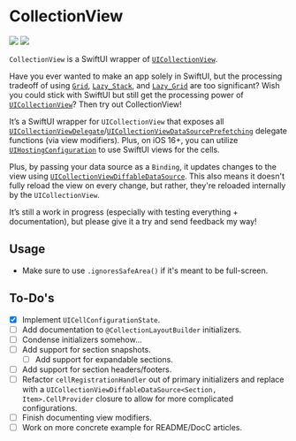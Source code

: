# CollectionView

[![](https://img.shields.io/endpoint?url=https%3A%2F%2Fswiftpackageindex.com%2Fapi%2Fpackages%2Fedonv%2FCollectionView%2Fbadge%3Ftype%3Dswift-versions)](https://swiftpackageindex.com/edonv/CollectionView)
[![](https://img.shields.io/endpoint?url=https%3A%2F%2Fswiftpackageindex.com%2Fapi%2Fpackages%2Fedonv%2FCollectionView%2Fbadge%3Ftype%3Dplatforms)](https://swiftpackageindex.com/edonv/CollectionView)

`CollectionView` is a SwiftUI wrapper of [`UICollectionView`](https://developer.apple.com/documentation/uikit/uicollectionview).

Have you ever wanted to make an app solely in SwiftUI, but the processing tradeoff of using [`Grid`](https://developer.apple.com/documentation/swiftui/grid), [`Lazy_Stack`](https://developer.apple.com/documentation/swiftui/grouping-data-with-lazy-stack-views), and [`Lazy_Grid`](https://developer.apple.com/documentation/swiftui/layout-fundamentals#dynamically-arranging-views-in-two-dimensions) are too significant? Wish you could stick with SwiftUI but still get the processing power of [`UICollectionView`](https://developer.apple.com/documentation/uikit/uicollectionview)? Then try out CollectionView!

It’s a SwiftUI wrapper for `UICollectionView` that exposes all [`UICollectionViewDelegate`](https://developer.apple.com/documentation/uikit/uicollectionviewdelegate)/[`UICollectionViewDataSourcePrefetching`](https://developer.apple.com/documentation/uikit/uicollectionviewdatasourceprefetching) delegate functions (via view modifiers). Plus, on iOS 16+, you can utilize [`UIHostingConfiguration`](https://developer.apple.com/documentation/swiftui/uihostingconfiguration) to use SwiftUI views for the cells.

Plus, by passing your data source as a `Binding`, it updates changes to the view using [`UICollectionViewDiffableDataSource`](https://developer.apple.com/documentation/uikit/uicollectionviewdiffabledatasource). This also means it doesn't fully reload the view on every change, but rather, they're reloaded internally by the `UICollectionView`.

It’s still a work in progress (especially with testing everything + documentation), but please give it a try and send feedback my way!

## Usage

- Make sure to use `.ignoresSafeArea()` if it's meant to be full-screen.

## To-Do's

- [x] Implement `UICellConfigurationState`.
- [ ] Add documentation to `@CollectionLayoutBuilder` initializers.
- [ ] Condense initializers somehow...
- [ ] Add support for section snapshots.
    - [ ] Add support for expandable sections.
- [ ] Add support for section headers/footers.
- [ ] Refactor `cellRegistrationHandler` out of primary initializers and replace with a `UICollectionViewDiffableDataSource<Section, Item>.CellProvider` closure to allow for more complicated configurations. 
- [ ] Finish documenting view modifiers.
- [ ] Work on more concrete example for README/DocC articles.
